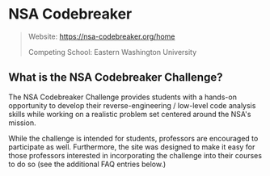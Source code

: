 # NSA Codebreaker

> Website: https://nsa-codebreaker.org/home
>
> Competing School: Eastern Washington University

## What is the NSA Codebreaker Challenge?

The NSA Codebreaker Challenge provides students with a hands-on opportunity to develop their reverse-engineering / low-level code analysis skills while working on a realistic problem set centered around the NSA's mission.

While the challenge is intended for students, professors are encouraged to participate as well. Furthermore, the site was designed to make it easy for those professors interested in incorporating the challenge into their courses to do so (see the additional FAQ entries below.)
